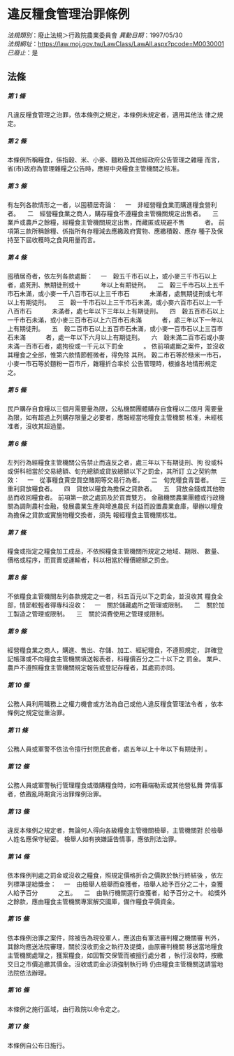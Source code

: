 # 違反糧食管理治罪條例

*法規類別*：廢止法規＞行政院農業委員會
*異動日期*：1997/05/30  
*法規網址*：https://law.moj.gov.tw/LawClass/LawAll.aspx?pcode=M0030001
*已廢止*：是


## 法條
##### 第 1 條
凡違反糧食管理之治罪，依本條例之規定，本條例未規定者，適用其他法
律之規定。


##### 第 2 條
本條例所稱糧食，係指穀、米、小麥、麵粉及其他經政府公告管理之雜糧
而言，省(市)政府為管理雜糧之公告時，應經中央糧食主管機關之核准。


##### 第 3 條
有左列各款情形之一者，以囤積居奇論：
　一　非經營糧食業而購進糧食營利者。
　二　經營糧食業之商人，購存糧食不遵糧食主管機關規定出售者。
　三　業戶或農戶之餘糧，經糧食主管機關規定出售，而藏匿或規避不售
　　　者。
前項第三款所稱餘糧、係指所有存糧減去應繳政府實物、應繳積穀、應存
種子及保持至下屆收穫時之食與用量而言。


##### 第 4 條
囤積居奇者，依左列各款處斷：
　一　穀五千市石以上，或小麥三千市石以上者，處死刑、無期徒刑或十
　　　年以上有期徒刑。
　二　穀三千市石以上五千市石未滿，或小麥一千八百市石以上三千市石
　　　未滿者，處無期徒刑或七年以上有期徒刑。
　三　穀一千市石以上三千市石未滿，或小麥六百市石以上一千八百市石
　　　未滿者，處七年以下三年以上有期徒刑。
　四　穀五百市石以上一千市石未滿，或小麥三百市石以上六百市石未滿
　　　者，處三年以下一年以上有期徒刑。
　五　穀二百市石以上五百市石未滿，或小麥一百市石以上三百市石未滿
　　　者，處一年以下六月以上有期徒刑。
　六　穀未滿二百市石或小麥未滿一百市石者，處拘役或一千元以下罰金
　　　。
依前項處斷之案件，並沒收其糧食之全部，惟第六款情節輕微者，得免除
其刑。
穀二市石等於糙米一市石，小麥一市石等於麵粉一百市斤，雜糧折合率於
公告管理時，根據各地情形規定之。


##### 第 5 條
民戶購存自食糧以三個月需要量為限，公私機關團體購存自食糧以二個月
需要量為限，如有超過上列購存限量之必要者，應報經當地糧食主管機關
核准，未經核准者，沒收其超過量。


##### 第 6 條
左列行為經糧食主管機關公告禁止而違反之者，處三年以下有期徒刑、拘
役或科或併科相當於交易總額、旬充總額或貸放總額以下之罰金，其所訂
立之契約無效：
　一　從事糧食賣空買空賭期等交易行為者。
　二　旬充糧食青苗者。
　三　重利貸放糧食者。
　四　貸放以糧食為擔保之貸款者。
　五　貸放金錢或其他物品而收回糧食者。
前項第一款之處罰及於買賣雙方。
金融機關農業團體或行政機關為調劑農村金融，發展農業生產與增進農民
利益而設置農業倉庫，舉辦以糧食為擔保之貸款或實施物糧交換者，須先
報經糧食主管機關核准。


##### 第 7 條
糧食或指定之糧食加工成品，不依照糧食主管機關所規定之地域、期限、
數量、價格或程序，而買賣或運輸者，科以相當於糧價總額之罰金。


##### 第 8 條
不依糧食主管機關左列各款規定之一者，科五百元以下之罰金，並沒收其
糧食全部，情節較輕者得專科沒收：
　一　關於儲藏處所之管理或限制。
　二　關於加工製造之管理或限制。
　三　關於消費使用之管理或限制。


##### 第 9 條
經營糧食業之商人，購進、售出、存儲、加工、經紀糧食，不遵照規定，
詳確登記帳簿或不向糧食主管機關填送報表者，科糧價百分之二十以下之
罰金。
業戶、農戶不遵照糧食主管機關規定報告或登記存糧者，其處罰亦同。


##### 第 10 條
公務人員利用職務上之權力機會或方法為自己或他人違反糧食管理法令者
，依本條例之規定從重治罪。


##### 第 11 條
公務人員或軍警不依法令擅行封閉民倉者，處五年以上十年以下有期徒刑
。


##### 第 12 條
公務人員或軍警執行管理糧食或徵購糧食時，如有藉端勒索或其他營私舞
弊情事者，依戡亂時期貪污治罪條例治罪。


##### 第 13 條
違反本條例之規定者，無論何人得向各級糧食主管機關檢舉，主管機關對
於檢舉人姓名應保守秘密。
檢舉人如有挾嫌誣告情事，應依刑法治罪。


##### 第 14 條
依本條例判處之罰金或沒收之糧食，照規定價格折合之價款於執行終結後
，依左列標準提給獎金：
　一　由檢舉人檢舉而查獲者，檢舉人給予百分之二十，查獲人給予百分
　　　之五。
　二　由執行機關逕行查獲者，給予百分之十。
給獎外之餘款，應由糧食主管機關專案解交國庫，備作糧食平價資金。


##### 第 15 條
依本條例治罪之案件，除被告為現役軍人，應送由有軍法審判權之機關審
判外，其餘均應送法院審理，關於沒收罰金之執行及提獎，由原審判機關
移送當地糧食主管機關處理之，獲案糧食，如因暫交保管而被擅行處分者
，執行沒收時，按繳交日之市價追繳其價金。沒收或罰金必須強制執行時
仍由糧食主管機關送請當地法院依法辦理。


##### 第 16 條
本條例之施行區域，由行政院以命令定之。


##### 第 17 條
本條例自公布日施行。



